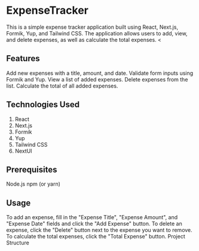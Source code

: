 # ExpenseTracker 

This is a simple expense tracker application built using React, Next.js, Formik, Yup, and Tailwind CSS. The application allows users to add, view, and delete expenses, as well as calculate the total expenses.
<

## Features
Add new expenses with a title, amount, and date.
Validate form inputs using Formik and Yup.
View a list of added expenses.
Delete expenses from the list.
Calculate the total of all added expenses.

## Technologies Used
1. React
2. Next.js
3. Formik
4. Yup
5. Tailwind CSS
6. NextUI


## Prerequisites
Node.js 
npm (or yarn)

## Usage
To add an expense, fill in the "Expense Title", "Expense Amount", and "Expense Date" fields and click the "Add Expense" button.
To delete an expense, click the "Delete" button next to the expense you want to remove.
To calculate the total expenses, click the "Total Expense" button.
Project Structure